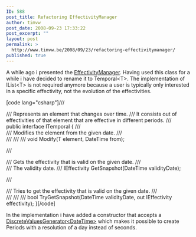 ```yaml
---
ID: 588
post_title: Refactoring EffectivityManager
author: timvw
post_date: 2008-09-23 17:33:22
post_excerpt: ""
layout: post
permalink: >
  http://www.timvw.be/2008/09/23/refactoring-effectivitymanager/
published: true
---
```

<p>A while ago i presented the <a href="http://www.timvw.be/presenting-a-generic-effectivitymanager/">EffectivityManager</a>. Having used this class for a while i have decided to rename it to Temporal&lt;T&gt;. The implementation of IList&lt;T&gt; is not required anymore because a user is typically only interested in a specific effectivity, not the evolution of the effectivities.</p>

[code lang="csharp"]/// <summary>
/// Represents an element that changes over time.
/// It consists out of effectivities of that element that are effective in different periods.
/// </summary>
public interface ITemporal<t>
{
 /// <summary>
 /// Modifies the element from the given date.
 /// </summary>
 /// <param name="element"></param>
 /// <param name="from"></param>
 /// <returns></returns>
 void Modify(T element, DateTime from);

 /// <summary>
 /// Gets the effectivity that is valid on the given date.
 /// </summary>
 /// <param name="validityDate">The validity date.</param>
 /// <returns></returns>
 IEffectivity<t> GetSnapshot(DateTime validityDate);

 /// <summary>
 /// Tries to get the effectivity that is valid on the given date.
 /// </summary>
 /// <param name="validityDate"></param>
 /// <param name="effectivity"></param>
 /// <returns></returns>
 bool TryGetSnapshot(DateTime validityDate, out IEffectivity<t> effectivity);
}[/code]

<p>In the implementation i have added a constructor that accepts a <a href="http://www.timvw.be/presenting-a-generic-discreterange/">DiscreteValuesGenerator&lt;DateTime&gt;</a> which makes it possible to create Periods with a resolution of a day instead of seconds.</p>
